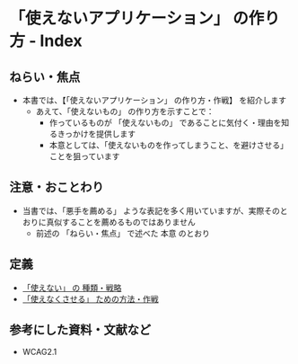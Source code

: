 # 「使えないアプリケーション」  の作り方 - Index

## ねらい・焦点

* 本書では、【「使えないアプリケーション」 の作り方・作戦】 を紹介します
  * あえて、「使えないもの」 の作り方を示すことで：
    * 作っているものが 「使えないもの」 であることに気付く・理由を知るきっかけを提供します
    * 本意としては、「使えないものを作ってしまうこと、を避けさせる」 ことを狙っています

## 注意・おことわり

* 当書では、「悪手を薦める」 ような表記を多く用いていますが、実際そのとおりに真似することを薦めるものではありません
  * 前述の 「ねらい・焦点」 で述べた 本意 のとおり

## 定義

* [「使えない」 の 種類・戦略](./definition/00_index.md)
* [「使えなくさせる」 ための方法・作戦](./definition/10_ways.md)

## 参考にした資料・文献など

* WCAG2.1

